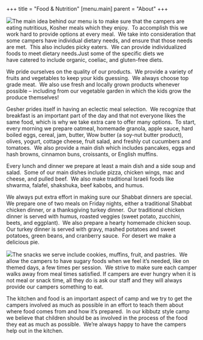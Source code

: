 +++
title = "Food & Nutrition"
[menu.main]
parent = "About"
+++

<img class="float-left rounded mr-4 mb-4" src="/images/IMG_2903-400x266.jpg">The main idea behind our menu is to make sure that the campers are eating nutritious, Kosher meals which they enjoy.  To accomplish this we work hard to provide options at every meal.  We take into consideration that some campers have individual dietary needs, and ensure that those needs are met.  This also includes picky eaters.  We can provide individualized foods to meet dietary needs.Just some of the specific diets we have catered to include organic, coeliac, and gluten-free diets.

We pride ourselves on the quality of our products.  We provide a variety of fruits and vegetables to keep your kids guessing.  We always choose top grade meat.  We also use fresh and locally grown products whenever possible – including from our vegetable garden in which the kids grow the produce themselves!

Gesher prides itself in having an eclectic meal selection.  We recognize that breakfast is an important part of the day and that not everyone likes the same food, which is why we take extra care to offer many options.  To start, every morning we prepare oatmeal, homemade granola, apple sauce, hard boiled eggs, cereal, jam, butter, Wow butter (a soy-nut butter product), olives, yogurt, cottage cheese, fruit salad, and freshly cut cucumbers and tomatoes.  We also provide a main dish which includes pancakes, eggs and hash browns, cinnamon buns, croissants, or English muffins.

Every lunch and dinner we prepare at least a main dish and a side soup and salad.  Some of our main dishes include pizza, chicken wings, mac and cheese, and pulled beef.  We also make traditional Israeli foods like shwarma, falafel, shakshuka, beef kabobs, and humus.

We always put extra effort in making sure our Shabbat dinners are special.  We prepare one of two meals on Friday nights, either a traditional Shabbat chicken dinner, or a thanksgiving turkey dinner.  Our traditional chicken dinner is served with humus, roasted veggies (sweet potato, zucchini, beets, and eggplant).  We also prepare a hearty homemade chicken soup.  Our turkey dinner is served with gravy, mashed potatoes and sweet potatoes, green beans, and cranberry sauce.  For desert we make a delicious pie.

<img class="float-right rounded ml-4 mb-4" src="/images/IMG_2924-400x266.jpg">The snacks we serve include cookies, muffins, fruit, and pastries.  We allow the campers to have sugary foods when we feel it’s needed, like on themed days, a few times per session.  We strive to make sure each camper walks away from meal times satisfied. If campers are ever hungry when it is not meal or snack time, all they do is ask our staff and they will always provide our campers something to eat.

The kitchen and food is an important aspect of camp and we try to get the campers involved as much as possible in an effort to teach them about where food comes from and how it’s prepared.  In our kibbutz style camp we believe that children should be as involved in the process of the food they eat as much as possible.  We’re always happy to have the campers help out in the kitchen.